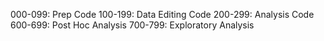 000-099: Prep Code
100-199: Data Editing Code
200-299: Analysis Code
600-699: Post Hoc Analysis
700-799: Exploratory Analysis